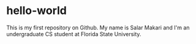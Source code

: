 # hello-world
This is my first repository on Github.
My name is Salar Makari and I'm an undergraduate CS student at Florida State University.
